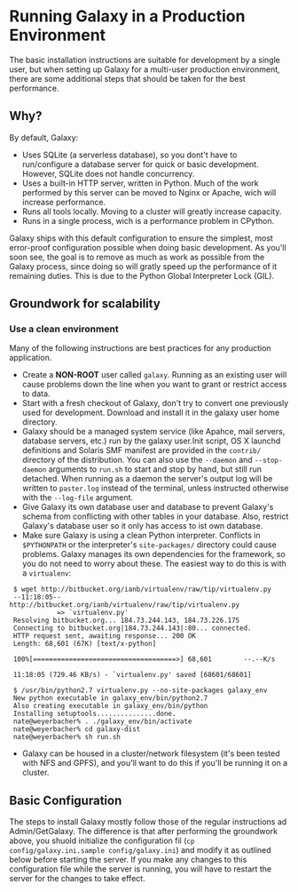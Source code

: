 # Running Galaxy in a Production Environment

The basic installation instructions are suitable for development by a single user, but when setting up Galaxy for a multi-user production environment, there are some additional steps that should be taken for the best performance.

## Why?

By default, Galaxy:

 * Uses SQLite (a serverless database), so you dont't have to run/configure a database server for quick or basic development. However, SQLite does not handle concurrency.
 * Uses a built-in HTTP server, written in Python. Much of the work performed by this server can be moved to Nginx or Apache, wich will increase performance.
 * Runs all tools locally. Moving to a cluster will greatly increase capacity.
 * Runs in a single process, wich is a performance problem in CPython.

Galaxy ships with this default configuration to ensure the simplest, most error-proof configuration possible when doing basic development. As you'll soon see, the goal is to remove as much as work as possible from the Galaxy process, since doing so will gratly speed up the performance of it remaining duties. This is due to the Python Global Interpreter Lock (GIL).

## Groundwork for scalability

### Use a clean environment

Many of the following instructions are best practices for any production application.

 * Create a __NON-ROOT__ user called ```galaxy```. Running as an existing user will cause problems down the line when you want to grant or restrict access to data.
 * Start with a fresh checkout of Galaxy, don't try to convert one previously used for development. Download and install it in the galaxy user home directory.
 * Galaxy should be a managed system service (like Apahce, mail servers, database servers, etc.) run by the galaxy user.Init script, OS X launchd definitions and Solaris SMF manifest are provided in the ```contrib/``` directory of the distribution. You can also use the ```--daemon``` and ```--stop-daemon``` arguments to ```run.sh``` to start and stop by hand, but still run detached. When running as a daemon the server's output log will be written to ```paster.log``` instead of the terminal, unless instructed otherwise with the ```--log-file``` argument.
 * Give Galaxy its own database user and database to prevent Galaxy's schema from conflicting with other tables in your database. Also, restrict Galaxy's database user so it only has access to ist own database.
 * Make sure Galaxy is using a clean Python interpreter. Conflicts in ```$PYTHONPATH``` or the interpreter's ```site-packages/``` directory could cause problems. Galaxy manages its own dependencies for the framework, so you do not need to worry about these. The easiest way to do this is with a ```virtualenv```:

 ```
  $ wget http://bitbucket.org/ianb/virtualenv/raw/tip/virtualenv.py
  --11:18:05--  http://bitbucket.org/ianb/virtualenv/raw/tip/virtualenv.py
             => `virtualenv.py'
  Resolving bitbucket.org... 184.73.244.143, 184.73.226.175
  Connecting to bitbucket.org|184.73.244.143|:80... connected.
  HTTP request sent, awaiting response... 200 OK
  Length: 68,601 (67K) [text/x-python]

  100%[====================================>] 68,601        --.--K/s

  11:18:05 (729.46 KB/s) - `virtualenv.py' saved [68601/68601]

  $ /usr/bin/python2.7 virtualenv.py --no-site-packages galaxy_env
  New python executable in galaxy_env/bin/python2.7
  Also creating executable in galaxy_env/bin/python
  Installing setuptools...............done.
  nate@weyerbacher% . ./galaxy_env/bin/activate
  nate@weyerbacher% cd galaxy-dist
  nate@weyerbacher% sh run.sh
 ```

 * Galaxy can be housed in a cluster/network filesystem (it's been tested with NFS and GPFS), and you'll want to do this if you'll be running it on a cluster.

 ## Basic Configuration

The steps to install Galaxy mostly follow those of the regular instructions ad Admin/GetGalaxy. The difference is that after performing the groundwork above, you shuold initialize the configuration fil (```cp config/galaxy.ini.sample config/galaxy.ini```) and modify it as outlined below before starting the server. If you make any changes to this configuration file while the server is running, you will have to restart the server for the changes to take effect.
